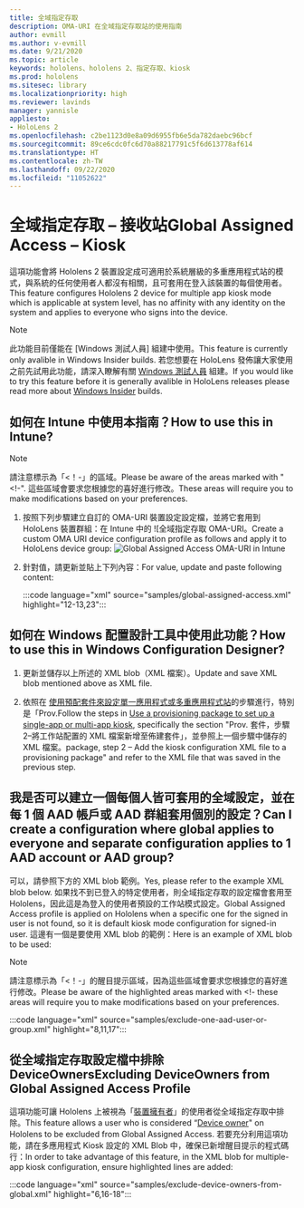```yaml
---
title: 全域指定存取
description: OMA-URI 在全域指定存取站的使用指南
author: evmill
ms.author: v-evmill
ms.date: 9/21/2020
ms.topic: article
keywords: hololens、hololens 2、指定存取、kiosk
ms.prod: hololens
ms.sitesec: library
ms.localizationpriority: high
ms.reviewer: lavinds
manager: yannisle
appliesto:
- HoloLens 2
ms.openlocfilehash: c2be1123d0e8a09d6955fb6e5da782daebc96bcf
ms.sourcegitcommit: 89ce6cdc0fc6d70a88217791c5f6d613778af614
ms.translationtype: HT
ms.contentlocale: zh-TW
ms.lasthandoff: 09/22/2020
ms.locfileid: "11052622"
---
```

# <span data-ttu-id="bebf8-104">全域指定存取 – 接收站</span><span class="sxs-lookup"><span data-stu-id="bebf8-104">Global Assigned Access – Kiosk</span></span>

<span data-ttu-id="bebf8-105">這項功能會將 Hololens 2 裝置設定成可適用於系統層級的多重應用程式站的模式，與系統的任何使用者人都沒有相關，且可套用在登入該裝置的每個使用者。</span><span class="sxs-lookup"><span data-stu-id="bebf8-105">This feature configures Hololens 2 device for multiple app kiosk mode which is applicable at system level, has no affinity with any identity on the system and applies to everyone who signs into the device.</span></span> 

> [!NOTE]
> <span data-ttu-id="bebf8-106">此功能目前僅能在 [Windows 測試人員] 組建中使用。</span><span class="sxs-lookup"><span data-stu-id="bebf8-106">This feature is currently only avalible in Windows Insider builds.</span></span> <span data-ttu-id="bebf8-107">若您想要在 HoloLens 發佈讓大家使用之前先試用此功能，請深入瞭解有關 [Windows 測試人員](hololens-insider.md) 組建。</span><span class="sxs-lookup"><span data-stu-id="bebf8-107">If you would like to try this feature before it is generally avalible in HoloLens releases please read more about [Windows Insider](hololens-insider.md) builds.</span></span>
 
## <span data-ttu-id="bebf8-108">如何在 Intune 中使用本指南？</span><span class="sxs-lookup"><span data-stu-id="bebf8-108">How to use this in Intune?</span></span> 

> [!NOTE]
> <span data-ttu-id="bebf8-109">請注意標示為「<！-」的區域。</span><span class="sxs-lookup"><span data-stu-id="bebf8-109">Please be aware of the areas marked with "<!-".</span></span> <span data-ttu-id="bebf8-110">這些區域會要求您根據您的喜好進行修改。</span><span class="sxs-lookup"><span data-stu-id="bebf8-110">These areas will require you to make modifications based on your preferences.</span></span> 

1.  <span data-ttu-id="bebf8-111">按照下列步驟建立自訂的 OMA-URI 裝置設定設定檔，並將它套用到 HoloLens 裝置群組：在 Intune 中的 ![全域指定存取 OMA-URI。</span><span class="sxs-lookup"><span data-stu-id="bebf8-111">Create a custom OMA URI device configuration profile as follows and apply it to HoloLens device group: ![Global Assigned Access OMA-URI in Intune</span></span>](images/global-assigned-access-omauri.png)

2.  <span data-ttu-id="bebf8-112">針對值，請更新並貼上下列內容：</span><span class="sxs-lookup"><span data-stu-id="bebf8-112">For value, update and paste following content:</span></span> 

    :::code language="xml" source="samples/global-assigned-access.xml" highlight="12-13,23":::

## <span data-ttu-id="bebf8-113">如何在 Windows 配置設計工具中使用此功能？</span><span class="sxs-lookup"><span data-stu-id="bebf8-113">How to use this in Windows Configuration Designer?</span></span> 
 
1.  <span data-ttu-id="bebf8-114">更新並儲存以上所述的 XML blob（XML 檔案）。</span><span class="sxs-lookup"><span data-stu-id="bebf8-114">Update and save XML blob mentioned above as XML file.</span></span> 

2.  <span data-ttu-id="bebf8-115">依照在 [使用預配套件來設定單一應用程式或多重應用程式站](https://docs.microsoft.com/hololens/hololens-kiosk#use-a-provisioning-package-to-set-up-a-single-app-or-multi-app-kiosk)的步驟進行，特別是「Prov.</span><span class="sxs-lookup"><span data-stu-id="bebf8-115">Follow the steps in [Use a provisioning package to set up a single-app or multi-app kiosk](https://docs.microsoft.com/hololens/hololens-kiosk#use-a-provisioning-package-to-set-up-a-single-app-or-multi-app-kiosk), specifically the section "Prov.</span></span> <span data-ttu-id="bebf8-116">套件，步驟2–將工作站配置的 XML 檔案新增至佈建套件」，並參照上一個步驟中儲存的 XML 檔案。</span><span class="sxs-lookup"><span data-stu-id="bebf8-116">package, step 2 – Add the kiosk configuration XML file to a provisioning package" and refer to the XML file that was saved in the previous step.</span></span> 

## <span data-ttu-id="bebf8-117">我是否可以建立一個每個人皆可套用的全域設定，並在每 1 個 AAD 帳戶或 AAD 群組套用個別的設定？</span><span class="sxs-lookup"><span data-stu-id="bebf8-117">Can I create a configuration where global applies to everyone and separate configuration applies to 1 AAD account or AAD group?</span></span> 

<span data-ttu-id="bebf8-118">可以，請參照下方的 XML blob 範例。</span><span class="sxs-lookup"><span data-stu-id="bebf8-118">Yes, please refer to the example XML blob below.</span></span> <span data-ttu-id="bebf8-119">如果找不到已登入的特定使用者，則全域指定存取的設定檔會套用至 Hololens，因此這是為登入的使用者預設的工作站模式設定。</span><span class="sxs-lookup"><span data-stu-id="bebf8-119">Global Assigned Access profile is applied on Hololens when a specific one for the signed in user is not found, so it is default kiosk mode configuration for signed-in user.</span></span> <span data-ttu-id="bebf8-120">這邊有一個是要使用 XML blob 的範例：</span><span class="sxs-lookup"><span data-stu-id="bebf8-120">Here is an example of XML blob to be used:</span></span> 

> [!NOTE]
> <span data-ttu-id="bebf8-121">請注意標示為「<！-」的醒目提示區域，因為這些區域會要求您根據您的喜好進行修改。</span><span class="sxs-lookup"><span data-stu-id="bebf8-121">Please be aware of the highlighted areas marked with <!-  these areas will require you to make modifications based on your preferences.</span></span> 

 :::code language="xml" source="samples/exclude-one-aad-user-or-group.xml" highlight="8,11,17":::

## <span data-ttu-id="bebf8-122">從全域指定存取設定檔中排除 DeviceOwners</span><span class="sxs-lookup"><span data-stu-id="bebf8-122">Excluding DeviceOwners from Global Assigned Access Profile</span></span>

<span data-ttu-id="bebf8-123">這項功能可讓 Hololens 上被視為「[裝置擁有者](security-adminless-os.md)」的使用者從全域指定存取中排除。</span><span class="sxs-lookup"><span data-stu-id="bebf8-123">This feature allows a user who is considered “[Device owner](security-adminless-os.md)" on Hololens to be excluded from Global Assigned Access.</span></span> <span data-ttu-id="bebf8-124">若要充分利用這項功能，請在多應用程式 Kiosk 設定的 XML Blob 中，確保已新增醒目提示的程式碼行：</span><span class="sxs-lookup"><span data-stu-id="bebf8-124">In order to take advantage of this feature, in the XML blob for multiple-app kiosk configuration, ensure highlighted lines are added:</span></span> 

 :::code language="xml" source="samples/exclude-device-owners-from-global.xml" highlight="6,16-18":::
 
